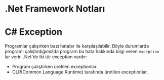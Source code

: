 # .Net Framework Notları

# C# Exception

Programlar çalışırken bazı hatalar ile karşılaşılabilir. Böyle durumlarda programı çalıştırdığımızda program bu hata hakkında bilgi veren `exception` lar verir.
.Net'de iki tür exception vardır:
- Program çalıştırken üretilen exceptionlar.
- CLR(Common Language Runtime) tarafında üretilen exceptionlar. 

